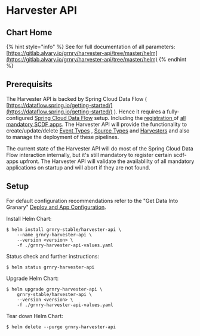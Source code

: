 # Harvester API

## Chart Home

{% hint style="info" %}
See for full documentation of all parameters:  
[https://gitlab.alvary.io/grnry/harvester-api/tree/master/helm](https://gitlab.alvary.io/grnry/harvester-api/tree/master/helm)
{% endhint %}

## Prerequisits

The Harvester API is backed by Spring Cloud Data Flow \( [https://dataflow.spring.io/getting-started/](https://dataflow.spring.io/getting-started/) \). Hence it requires a fully-configured [Spring Cloud Data Flow](spring-cloud-data-flow.md) setup. Including the [registration ](spring-cloud-data-flow.md#registering-the-grnry-scdf-apps)of [all mandatory SCDF apps](spring-cloud-data-flow.md#list-of-all-mandatory-scdf-apps). The Harvester API will provide the functionality to create/update/delete [Event Types](../../learning-grnry-1/data-in/how-to-run-a-harvester/event-types.md) , [Source Types](../../learning-grnry-1/data-in/how-to-run-a-harvester/source-types.md) and [Harvesters](../../learning-grnry-1/data-in/how-to-run-a-harvester/harvesters.md) and also to manage the deployment of these pipelines.

The current state of the Harvester API will do most of the Spring Cloud Data Flow interaction internally, but it's still mandatory to register certain scdf-apps upfront. The Harvester API will validate the availablilty of all mandatory applications on startup and will abort if they are not found.

## Setup

For default configuration recommendations refer to the "Get Data Into Granary" [Deploy and App Configuration](../../learning-grnry-1/data-in/how-to-run-a-harvester/getting-started.md).

Install Helm Chart:

```
$ helm install grnry-stable/harvester-api \
    --name grnry-harvester-api \
    --version <version> \
    -f ./grnry-harvester-api-values.yaml
```

Status check and further instructions:

```text
$ helm status grnry-harvester-api
```

Upgrade Helm Chart: 

```text
$ helm upgrade grnry-harvester-api \
    grnry-stable/harvester-api \
    --version <version> \
    -f ./grnry-harvester-api-values.yaml
```

Tear down Helm Chart:

```text
$ helm delete --purge grnry-harvester-api
```

